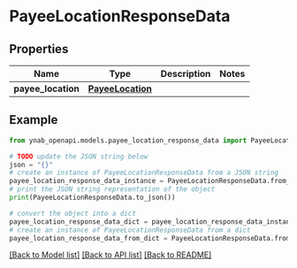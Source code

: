 # PayeeLocationResponseData


## Properties

Name | Type | Description | Notes
------------ | ------------- | ------------- | -------------
**payee_location** | [**PayeeLocation**](PayeeLocation.md) |  | 

## Example

```python
from ynab_openapi.models.payee_location_response_data import PayeeLocationResponseData

# TODO update the JSON string below
json = "{}"
# create an instance of PayeeLocationResponseData from a JSON string
payee_location_response_data_instance = PayeeLocationResponseData.from_json(json)
# print the JSON string representation of the object
print(PayeeLocationResponseData.to_json())

# convert the object into a dict
payee_location_response_data_dict = payee_location_response_data_instance.to_dict()
# create an instance of PayeeLocationResponseData from a dict
payee_location_response_data_from_dict = PayeeLocationResponseData.from_dict(payee_location_response_data_dict)
```
[[Back to Model list]](../README.md#documentation-for-models) [[Back to API list]](../README.md#documentation-for-api-endpoints) [[Back to README]](../README.md)


